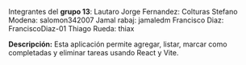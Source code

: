 Integrantes del **grupo 13**:
Lautaro Jorge Fernandez: Colturas
Stefano Modena: salomon342007
Jamal rabaj: jamaledm
Francisco Diaz: FranciscoDiaz-01
Thiago Rueda: thiax

**Descripción:**
Esta aplicación permite agregar, listar, marcar como completadas y eliminar tareas usando React y Vite.